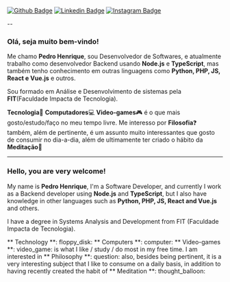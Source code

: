  [![Github Badge](https://img.shields.io/badge/-Github-000?style=flat-square&logo=Github&logoColor=white&link=https://github.com/phenriquesantos)](https://github.com/phenriquesantos)
[![Linkedin Badge](https://img.shields.io/badge/-LinkedIn-blue?style=flat-square&logo=Linkedin&logoColor=white&link=https://www.linkedin.com/in/pedro-henrique-santana-dos-santos-80ab14161/)](https://www.linkedin.com/in/pedro-henrique-santana-dos-santos-80ab14161/)
[![Instagram Badge](https://img.shields.io/badge/-Instagram-blueviolet?style=flat-square&logo=Instagram&logoColor=white&link=https://www.instagram.com/error_404p/)](https://www.instagram.com/error_404p/ "Pedro Henrique no Instagram")

--
### Olá, seja muito bem-vindo!

Me chamo **Pedro Henrique**, sou Desenvolvedor de Softwares, e atualmente trabalho como desenvolvedor Backend usando **Node.js** e **TypeScript**, mas também tenho conhecimento em outras linguagens como **Python, PHP, JS, React e Vue.js** e outros.

Sou formado em Análise e Desenvolvimento de sistemas pela **FIT**(Faculdade Impacta de Tecnologia).

**Tecnologia**:floppy_disk: **Computadores**:computer: **Video-games**:video_game: é o que mais gosto/estudo/faço no meu tempo livre. Me interesso por **Filosofia**:question: também, além de pertinente, é um assunto muito interessantes que gosto de consumir no dia-a-dia, além de ultimamente ter criado o hábito da **Meditação**:thought_balloon:

---
### Hello, you are very welcome!

My name is **Pedro Henrique**, I'm a Software Developer, and currently I work as a Backend developer using **Node.js** and **TypeScript**, but I also have knowledge in other languages such as **Python, PHP, JS, React and Vue.js** and others.

I have a degree in Systems Analysis and Development from FIT (Faculdade Impacta de Tecnologia).

** Technology **: floppy_disk: ** Computers **: computer: ** Video-games **: video_game: is what I like / study / do most in my free time. I am interested in ** Philosophy **: question: also, besides being pertinent, it is a very interesting subject that I like to consume on a daily basis, in addition to having recently created the habit of ** Meditation **: thought_balloon: 
